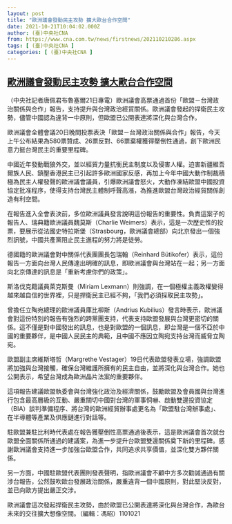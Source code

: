 ```yaml
---
layout: post
title: "歐洲議會發動民主攻勢 擴大歐台合作空間"
date: 2021-10-21T10:04:02.000Z
author: (臺)中央社CNA
from: https://www.cna.com.tw/news/firstnews/202110210286.aspx
tags: [ (臺)中央社CNA ]
categories: [ (臺)中央社CNA ]
---
```

<!--1634810642000-->
[歐洲議會發動民主攻勢 擴大歐台合作空間](https://www.cna.com.tw/news/firstnews/202110210286.aspx)
------

<div>
<div></div><div><p>（中央社記者唐佩君布魯塞爾21日專電）歐洲議會高票通過首份「歐盟－台灣政治關係與合作」報告，支持提升與台灣政治經貿關係。歐洲議會發起的捍衛民主攻勢，儘管中國認為違背一中原則，但歐盟已公開表達將深化與台灣合作。</p><p>歐洲議會全體會議20日晚間投票表決「歐盟－台灣政治關係與合作」報告，今天上午公布結果為580票贊成、26票反對、66票棄權獲得壓倒性通過，創下歐洲民意力挺台灣民主的重要里程碑。</p><p>中國近年發動戰狼外交，並以經貿力量抗衡民主制度以及侵害人權。迫害新疆維吾爾族人民、鎮壓香港民主已引起許多歐洲國家反感，再加上今年中國大動作制裁積極為民主人權發聲的歐洲議會議員，引爆歐洲議會怒火，大動作凍結歐盟中國投資協定批准程序，使得支持台灣民主體制呼聲高漲，為推進歐盟台灣政治經貿關係創造有利空間。</p><p>在報告進入全會表決前，多位歐洲議員發言說明這份報告的重要性。負責這案子的報告人、瑞典籍歐洲議員魏莫斯（Charlie Weimers）表示，這是一次歷史性的投票，要展示從法國史特拉斯堡（Strasbourg，歐洲議會總部）向北京發出一個強烈訊號，中國共產黨阻止民主進程的努力將是徒勞。</p><p>德國籍的歐洲議會對中關係代表團團長包瑞翰（Reinhard Bütikofer）表示，這份報告一方面向台灣人民傳達出明確的訊息，即歐洲議會與台灣站在一起；另一方面向北京傳達的訊息是「重新考慮你們的政策」。</p><p>斯洛伐克籍議員萊克斯曼（Miriam Lexmann）則強調，在一個極權主義政權變得越來越自信的世界裡，只是捍衛民主已經不夠，「我們必須採取民主攻勢」。</p><p>曾擔任立陶宛總理的歐洲議員庫比柳斯（Andrius Kubilius）發言時表示，歐洲議會對這份特別的報告有強烈的跨黨團支持，代表支持歐盟發展與台灣更密切的關係。這不僅是對中國發出的訊息，也是對歐盟的一個訊息，即台灣是一個不亞於中國的重要夥伴，是中國人民民主的典範，且中國不應因立陶宛支持台灣而威脅立陶宛。</p><p>歐盟副主席維斯塔哲（Margrethe Vestager）19日代表歐盟發表立場，強調歐盟將加強與台灣接觸，確保台灣維護所擁有的民主自由，並將深化與台灣合作。她也公開表示，希望台灣成為歐洲晶片法案的重要夥伴。</p><p>這項報告建議歐盟執委會與台灣強化政治及經濟關係，鼓勵歐盟及會員國與台灣進行包含最高層級的互動、嚴重關切中國對台灣的軍事恫嚇、啟動雙邊投資協定（BIA）談判準備程序、將台灣的歐洲經貿辦事處更名為「歐盟駐台灣辦事處」、在半導體等產業及供應鏈進行對話等。</p><p>駐歐盟兼駐比利時代表處在報告獲壓倒性高票通過後表示，這是歐洲議會首次就台歐盟全面關係所通過的建議案，為進一步提升台歐盟雙邊關係奠下新的里程碑。感謝歐洲議會支持進一步加強台歐盟合作，共同追求共享價值，並深化雙方夥伴關係。</p><p>另一方面，中國駐歐盟代表團則發表聲明，指歐洲議會不顧中方多次勸誡通過有關涉台報告，公然鼓吹歐台發展政治關係，嚴重違背一個中國原則，對此堅決反對，並已向歐方提出嚴正交涉。</p><p>歐洲議會這次發起捍衛民主攻勢，由於歐盟已公開表達將深化與台灣合作，為歐台未來的交往擴大想像空間。（編輯：馮昭）1101021</p></div>
</div>
